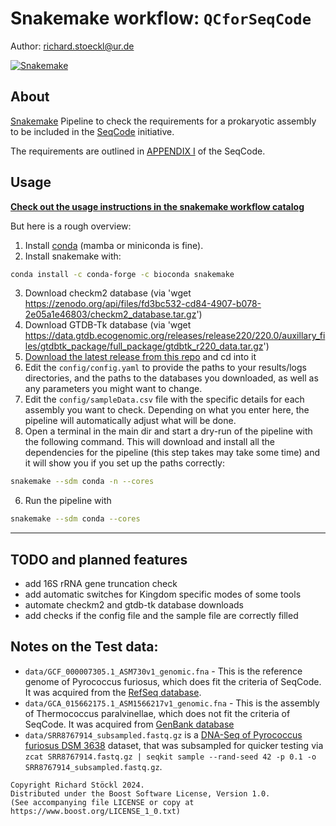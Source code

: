 # Snakemake workflow: `QCforSeqCode`

Author: richard.stoeckl@ur.de

[![Snakemake](https://img.shields.io/badge/snakemake-≥8.10.0-brightgreen.svg)](https://snakemake.github.io)

## About
[Snakemake](https://snakemake.github.io) Pipeline to check the requirements for a prokaryotic assembly to be included in the [SeqCode](https://registry.seqco.de/) initiative.

The requirements are outlined in [APPENDIX I](https://registry.seqco.de/page/seqcode#data-quality-necessary-for-completion-of-seqcode-registryb) of the SeqCode.

## Usage

**[Check out the usage instructions in the snakemake workflow catalog](https://snakemake.github.io/snakemake-workflow-catalog?usage=richardstoeckl/QCforSeqCode)**

But here is a rough overview:
1. Install [conda](https://docs.conda.io/en/latest/miniconda.html) (mamba or miniconda is fine).
2. Install snakemake with:
```bash
conda install -c conda-forge -c bioconda snakemake
```
3. Download checkm2 database (via 'wget https://zenodo.org/api/files/fd3bc532-cd84-4907-b078-2e05a1e46803/checkm2_database.tar.gz')
4. Download GTDB-Tk database (via 'wget https://data.gtdb.ecogenomic.org/releases/release220/220.0/auxillary_files/gtdbtk_package/full_package/gtdbtk_r220_data.tar.gz')
3. [Download the latest release from this repo](https://github.com/richardstoeckl/basecallNanopore/releases/latest) and cd into it
4. Edit the `config/config.yaml` to provide the paths to your results/logs directories, and the paths to the databases you downloaded, as well as any parameters you might want to change.
5. Edit the `config/sampleData.csv` file with the specific details for each assembly you want to check. Depending on what you enter here, the pipeline will automatically adjust what will be done.
5. Open a terminal in the main dir and start a dry-run of the pipeline with the following command. This will download and install all the dependencies for the pipeline (this step takes may take some time) and it will show you if you set up the paths correctly:

```bash
snakemake --sdm conda -n --cores
```
6. Run the pipeline with
```bash
snakemake --sdm conda --cores
```
---

## TODO and planned features
- add 16S rRNA gene truncation check
- add automatic switches for Kingdom specific modes of some tools
- automate checkm2 and gtdb-tk database downloads
- add checks if the config file and the sample file are correctly filled


## Notes on the Test data:
- `data/GCF_000007305.1_ASM730v1_genomic.fna` - This is the reference genome of Pyrococcus furiosus, which does fit the criteria of SeqCode. It was acquired from the [RefSeq database](https://www.ncbi.nlm.nih.gov/datasets/genome/GCF_000007305.1/).
- `data/GCA_015662175.1_ASM1566217v1_genomic.fna` - This is the assembly of Thermococcus paralvinellae, which does not fit the criteria of SeqCode. It was acquired from [GenBank database](https://www.ncbi.nlm.nih.gov/datasets/genome/GCA_015662175.1/)
- `data/SRR8767914_subsampled.fastq.gz` is a [DNA-Seq of Pyrococcus furiosus DSM 3638](https://www.ncbi.nlm.nih.gov/sra/SRR8767914) dataset, that was subsampled for quicker testing via `zcat SRR8767914.fastq.gz | seqkit sample --rand-seed 42 -p 0.1 -o SRR8767914_subsampled.fastq.gz`.

```
Copyright Richard Stöckl 2024.
Distributed under the Boost Software License, Version 1.0.
(See accompanying file LICENSE or copy at 
https://www.boost.org/LICENSE_1_0.txt)
```